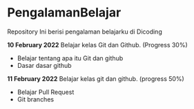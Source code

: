 # PengalamanBelajar
Repository Ini berisi pengalaman belajarku di Dicoding

**10 February 2022**
Belajar kelas Git dan Github. (Progress 30%)
  - Belajar tentang apa itu Git dan github
  - Dasar dasar github

**11 February 2022**
 Belajar kelas git dan github. (progress 50%)
 - Belajar Pull Request
 - Git branches
